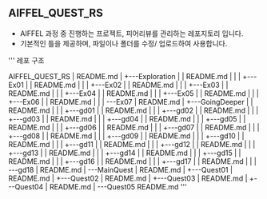 AIFFEL_QUEST_RS
---

- AIFFEL 과정 중 진행하는 프로젝트, 피어리뷰를 관리하는
  레포지토리 입니다.
- 기본적인 틀을 제공하며, 파일이나 폴더를 수정/ 업로드하여
  사용합니다.

'''
레포 구조

AIFFEL_QUEST_RS
|   README.md
|
+---Exploration
|   |   README.md
|   |
|   +---Ex01
|   |       README.md
|   |
|   +---Ex02
|   |       README.md
|   |
|   +---Ex03
|   |       README.md
|   |
|   +---Ex04
|   |       README.md
|   |
|   +---Ex05
|   |       README.md
|   |
|   +---Ex06
|   |       README.md
|   |
|   \---Ex07
|           README.md
|
+---GoingDeeper
|   |   README.md
|   |
|   +---gd01
|   |       README.md
|   |
|   +---gd02
|   |       README.md
|   |
|   +---gd03
|   |       README.md
|   |
|   +---gd04
|   |       README.md
|   |
|   +---gd05
|   |       README.md
|   |
|   +---gd06
|   |       README.md
|   |
|   +---gd07
|   |       README.md
|   |
|   +---gd08
|   |       README.md
|   |
|   +---gd09
|   |       README.md
|   |
|   +---gd10
|   |       README.md
|   |
|   +---gd11
|   |       README.md
|   |
|   +---gd12
|   |       README.md
|   |
|   +---gd13
|   |       README.md
|   |
|   +---gd14
|   |       README.md
|   |
|   +---gd15
|   |       README.md
|   |
|   +---gd16
|   |       README.md
|   |
|   +---gd17
|   |       README.md
|   |
|   \---gd18
|           README.md
|
\---MainQuest
    |   README.md
    |
    +---Quest01
    |       README.md
    |
    +---Quest02
    |       README.md
    |
    +---Quest03
    |       README.md
    |
    +---Quest04
    |       README.md
    |
    \---Quest05
            README.md
'''
